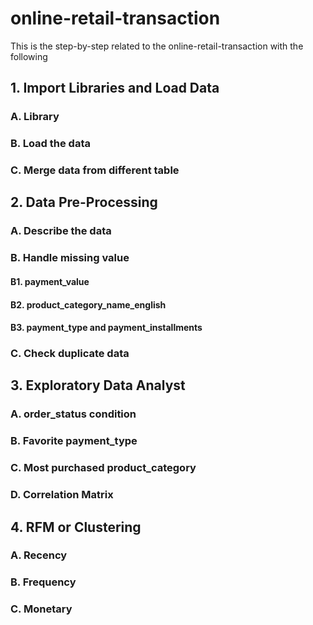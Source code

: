 # online-retail-transaction

This is the step-by-step related to the online-retail-transaction with the following
## 1. Import Libraries and Load Data
### A. Library
### B. Load the data
### C. Merge data from different table

## 2. Data Pre-Processing
### A. Describe the data
### B. Handle missing value
#### B1. payment_value
#### B2. product_category_name_english
#### B3. payment_type and payment_installments
### C. Check duplicate data

## 3. Exploratory Data Analyst
### A. order_status condition
### B. Favorite payment_type
### C. Most purchased product_category
### D. Correlation Matrix

## 4. RFM or Clustering
### A. Recency
### B. Frequency
### C. Monetary

